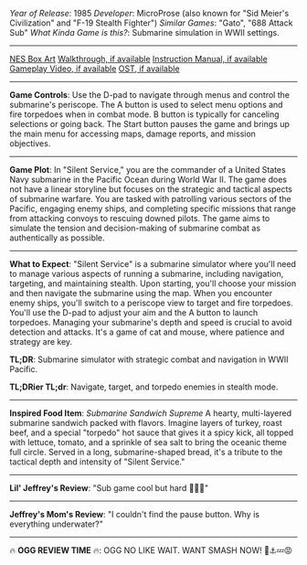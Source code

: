 *Year of Release*: 1985
*Developer*: MicroProse (also known for "Sid Meier's Civilization" and "F-19 Stealth Fighter")
*Similar Games*: "Gato", "688 Attack Sub"
*What Kinda Game is this?*: Submarine simulation in WWII settings.

---
[NES Box Art](https://www.google.com/search?tbm=isch&q=NES+Box+Art+Silent+Service) 
[Walkthrough, if available](https://www.google.com/search?q=Walkthrough+NES+Silent+Service)
[Instruction Manual, if available](https://www.google.com/search?q=NES+Instruction+Manual+Silent+Service)
[Gameplay Video, if available](https://www.youtube.com/results?search_query=gameplay+NES+Silent+Service) 
[OST, if available](https://www.youtube.com/results?search_query=gameplay+NES+Silent+Service+OST)

- - -
**Game Controls**:
Use the D-pad to navigate through menus and control the submarine's periscope. The A button is used to select menu options and fire torpedoes when in combat mode. B button is typically for canceling selections or going back. The Start button pauses the game and brings up the main menu for accessing maps, damage reports, and mission objectives.

- - -
**Game Plot**:
In "Silent Service," you are the commander of a United States Navy submarine in the Pacific Ocean during World War II. The game does not have a linear storyline but focuses on the strategic and tactical aspects of submarine warfare. You are tasked with patrolling various sectors of the Pacific, engaging enemy ships, and completing specific missions that range from attacking convoys to rescuing downed pilots. The game aims to simulate the tension and decision-making of submarine combat as authentically as possible.

- - -
**What to Expect**:
"Silent Service" is a submarine simulator where you'll need to manage various aspects of running a submarine, including navigation, targeting, and maintaining stealth. Upon starting, you'll choose your mission and then navigate the submarine using the map. When you encounter enemy ships, you'll switch to a periscope view to target and fire torpedoes. You'll use the D-pad to adjust your aim and the A button to launch torpedoes. Managing your submarine's depth and speed is crucial to avoid detection and attacks. It's a game of cat and mouse, where patience and strategy are key.

**TL;DR**:
Submarine simulator with strategic combat and navigation in WWII Pacific.

**TL;DRier TL;dr**: 
Navigate, target, and torpedo enemies in stealth mode.

---
**Inspired Food Item**: *Submarine Sandwich Supreme*
A hearty, multi-layered submarine sandwich packed with flavors. Imagine layers of turkey, roast beef, and a special "torpedo" hot sauce that gives it a spicy kick, all topped with lettuce, tomato, and a sprinkle of sea salt to bring the oceanic theme full circle. Served in a long, submarine-shaped bread, it's a tribute to the tactical depth and intensity of "Silent Service."

---
**Lil' Jeffrey's Review**: 
"Sub game cool but hard 🚢💥😕"

---
**Jeffrey's Mom's Review**: 
"I couldn't find the pause button. Why is everything underwater?"

---
🔥 **OGG REVIEW TIME** 🔥: 
OGG NO LIKE WAIT. WANT SMASH NOW! 🚢⚓️💤😡
